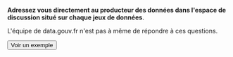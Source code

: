 **Adressez vous directement au producteur des données dans l'espace de discussion situé sur chaque jeux de données**.

L'équipe de data.gouv.fr n'est pas à même de répondre à ces questions.

<button href="https://guides.data.gouv.fr/guide-data.gouv.fr/jeux-de-donnees/gerer-un-jeu-de-donnees#repondre-aux-discussions">Voir un exemple</button>
